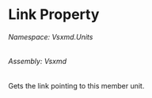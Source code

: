 <a name='P-Vsxmd-Units-MemberUnit-Link'></a>
# Link Property

###### Namespace:  Vsxmd.Units

###### Assembly:  Vsxmd

Gets the link pointing to this member unit.
